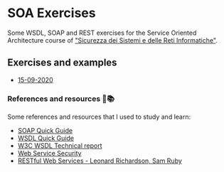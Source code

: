 # SOA Exercises

Some WSDL, SOAP and REST exercises for the Service Oriented Architecture course of ["Sicurezza dei Sistemi e delle Reti Informatiche"](https://www.unimi.it/it/corsi/corsi-di-laurea/sicurezza-dei-sistemi-e-delle-reti-informatiche).

## Exercises and examples

- [15-09-2020](./exercises/15-09-2020.MD)

### References and resources 🔖📚

Some references and resources that I used to study and learn:

- [SOAP Quick Guide](https://www.tutorialspoint.com/soap/soap_quick_guide.htm)
- [WSDL Quick Guide](https://www.tutorialspoint.com/wsdl/wsdl_quick_guide.htm)
- [W3C WSDL Technical report](https://www.w3.org/TR/wsdl.html#_notational)
- [Web Service Security](https://www.ibm.com/support/knowledgecenter/en/SSEQTP_8.5.5/com.ibm.websphere.base.doc/ae/cwbs_conceptsmsglevel.html)
- [RESTful Web Services - Leonard Richardson, Sam Ruby](https://www.oreilly.com/library/view/restful-web-services/9780596529260/)